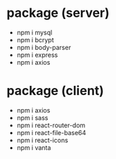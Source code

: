 # package (server)
* npm i mysql
* npm i bcrypt
* npm i body-parser
* npm i express
* npm i axios

# package (client)
* npm i axios
* npm i sass
* npm i react-router-dom
* npm i react-file-base64
* npm i react-icons
* npm i vanta